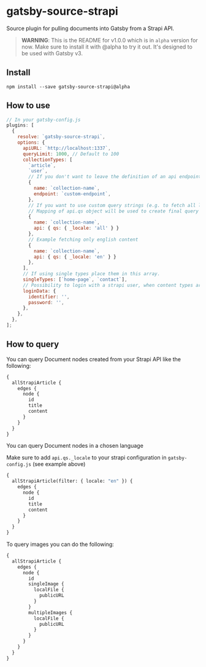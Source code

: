 # gatsby-source-strapi

Source plugin for pulling documents into Gatsby from a Strapi API.

> **WARNING**: This is the README for v1.0.0 which is in `alpha` version for now. Make sure to install it with @alpha to try it out. It's designed to be used with Gatsby v3.

## Install

`npm install --save gatsby-source-strapi@alpha`

## How to use

```javascript
// In your gatsby-config.js
plugins: [
  {
    resolve: `gatsby-source-strapi`,
    options: {
      apiURL: `http://localhost:1337`,
      queryLimit: 1000, // Default to 100
      collectionTypes: [
        `article`,
        `user`,
        // If you don't want to leave the definition of an api endpoint to the pluralize module
        {
          name: `collection-name`,
          endpoint: `custom-endpoint`,
        },
        // If you want to use custom query strings (e.g. to fetch all locales)
        // Mapping of api.qs object will be used to create final query string (e.g: http://localhost:1337/collection-name?_locale=all)
        {
          name: `collection-name`,
          api: { qs: { _locale: 'all' } }
        },
        // Example fetching only english content
        {
          name: `collection-name`,
          api: { qs: { _locale: 'en' } }
        },
      ],
      // If using single types place them in this array.
      singleTypes: [`home-page`, `contact`],
      // Possibility to login with a strapi user, when content types are not publically available (optional).
      loginData: {
        identifier: '',
        password: '',
      },
    },
  },
];
```

## How to query

You can query Document nodes created from your Strapi API like the following:

```graphql
{
  allStrapiArticle {
    edges {
      node {
        id
        title
        content
      }
    }
  }
}
```

You can query Document nodes in a chosen language

Make sure to add `api.qs._locale` to your strapi configuration in `gatsby-config.js` (see example above)

```graphql
{
  allStrapiArticle(filter: { locale: "en" }) {
    edges {
      node {
        id
        title
        content
      }
    }
  }
}
```


To query images you can do the following:

```graphql
{
  allStrapiArticle {
    edges {
      node {
        id
        singleImage {
          localFile {
            publicURL
          }
        }
        multipleImages {
          localFile {
            publicURL
          }
        }
      }
    }
  }
}
```
